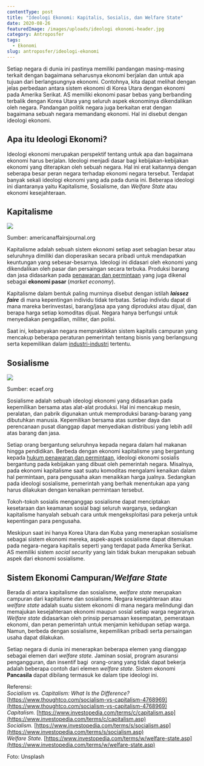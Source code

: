 ```yaml
---
contentType: post
title: "Ideologi Ekonomi: Kapitalis, Sosialis, dan Welfare State"
date: 2020-08-26
featuredImage: /images/uploads/ideologi ekonomi-header.jpg
category: Antroposfer
tags:
  - Ekonomi
slug: antroposfer/ideologi-ekonomi
---
```


Setiap negara di dunia ini pastinya memiliki pandangan masing-masing terkait dengan bagaimana seharusnya ekonomi berjalan dan untuk apa tujuan dari berlangsungnya ekonomi. Contohnya, kita dapat melihat dengan jelas perbedaan antara sistem ekonomi di Korea Utara dengan ekonomi pada Amerika Serikat. AS memiliki ekonomi pasar bebas yang berbanding terbalik dengan Korea Utara yang seluruh aspek ekonominya dikendalikan oleh negara. Pandangan politik negara juga berkaitan erat dengan bagaimana sebuah negara memandang ekonomi. Hal ini disebut dengan ideologi ekonomi.

## Apa itu Ideologi Ekonomi?

Ideologi ekonomi merupakan perspektif tentang untuk apa dan bagaimana ekonomi harus berjalan. Ideologi menjadi dasar bagi kebijakan-kebijakan ekonomi yang diterapkan oleh sebuah negara. Hal ini erat kaitannya dengan seberapa besar peran negara terhadap ekonomi negara tersebut. Terdapat banyak sekali ideologi ekonomi yang ada pada dunia ini. Beberapa ideologi ini diantaranya yaitu Kapitalisme, Sosialisme, dan _Welfare State_ atau ekonomi kesejahteraan.

## Kapitalisme

![](images/uploads/image-16.jpeg)

Sumber: americanaffairsjournal.org

Kapitalisme adalah sebuah sistem ekonomi setiap aset sebagian besar atau seluruhnya dimiliki dan dioperasikan secara pribadi untuk mendapatkan keuntungan yang sebesar-besarnya. Ideologi ini didasari oleh ekonomi yang dikendalikan oleh pasar dan persaingan secara terbuka. Produksi barang dan jasa didasarkan pada [penawaran dan permintaan](https://supergeografi.com/antroposfer/penawaran-dan-permintaan/) yang juga dikenal sebagai **ekonomi pasar** (_market economy_).

Kapitalisme dalam bentuk paling murninya disebut dengan istilah **_laissez faire_** di mana kepentingan individu tidak terbatas. Setiap individu dapat di mana mareka berinvestasi, barang/jasa apa yang diproduksi atau dijual, dan berapa harga setiap komoditas dijual. Negara hanya berfungsi untuk menyediakan pengadilan, militer, dan polisi.

Saat ini, kebanyakan negara mempraktikkan sistem kapitalis campuran yang mencakup beberapa peraturan pemerintah tentang bisnis yang berlangsung serta kepemilikan dalam [industri-industri](http://supergeografi.com/antroposfer/sektor-industri/) tertentu.

## Sosialisme

![](images/uploads/image-28-1024x576.png)

Sumber: ecaef.org

Sosialisme adalah sebuah ideologi ekonomi yang didasarkan pada kepemilikan bersama atas alat-alat produksi. Hal ini mencakup mesin, peralatan, dan pabrik digunakan untuk memproduksi barang-barang yang dibutuhkan manusia. Kepemilikan bersama atas sumber daya dan perencanaan pusat dianggap dapat menyediakan distribusi yang lebih adil atas barang dan jasa.

Setiap orang bergantung seluruhnya kepada negara dalam hal makanan hingga pendidikan. Berbeda dengan ekonomi kapitalisme yang bergantung kepada [hukum penawaran dan permintaan](https://supergeografi.com/antroposfer/penawaran-dan-permintaan/), ideologi ekonomi sosialis bergantung pada kebijakan yang dibuat oleh pemerintah negara. Misalnya, pada ekonomi kapitalisme saat suatu komoditas mengalami kenaikan dalam hal permintaan, para pengusaha akan menaikkan harga jualnya. Sedangkan pada ideologi sosialisme, pemerintah yang berhak menentukan apa yang harus dilakukan dengan kenaikan permintaan tersebut.

Tokoh-tokoh sosialis menganggap sosialisme dapat menciptakan kesetaraan dan keamanan sosial bagi seluruh warganya, sedangkan kapitalisme hanyalah sebuah cara untuk mengeksploitasi para pekerja untuk kepentingan para pengusaha.

Meskipun saat ini hanya Korea Utara dan Kuba yang menerapkan sosialisme sebagai sistem ekonomi mereka, aspek-aspek sosialisme dapat ditemukan pada negara-negara kapitalis seperti yang terdapat pada Amerika Serikat. AS memiliki sistem _social security_ yang lain tidak bukan merupakan sebuah aspek dari ekonomi sosialisme.

## Sistem Ekonomi Campuran/_Welfare State_

Berada di antara kapitalisme dan sosialisme, _welfare state_ merupakan campuran dari kapitalisme dan sosialisme. Negara kesejahteraan atau _welfare state_ adalah suatu sistem ekonomi di mana negara melindungi dan memajukan kesejahteraan ekonomi maupun sosial setiap warga negaranya. _Welfare state_ didasarkan oleh prinsip persamaan kesempatan, pemerataan ekonomi, dan peran pemerintah untuk menjamin kehidupan setiap warga. Namun, berbeda dengan sosialisme, kepemilikan pribadi serta persaingan usaha dapat dilakukan.

Setiap negara di dunia ini menerapkan beberapa elemen yang dianggap sebagai elemen dari _welfare state._ Jaminan sosial, program asuransi pengangguran, dan insentif bagi  orang-orang yang tidak dapat bekerja adalah beberapa contoh dari elemen _welfare state_. Sistem ekonomi **Pancasila** dapat dibilang termasuk ke dalam tipe ideologi ini.

Referensi:  
_Socialism vs. Capitalism: What Is the Difference?_ [https://www.thoughtco.com/socialism-vs-capitalism-4768969](https://www.thoughtco.com/socialism-vs-capitalism-4768969)  
_Capitalism._ [https://www.investopedia.com/terms/c/capitalism.asp](https://www.investopedia.com/terms/c/capitalism.asp)  
_Socialism._ [https://www.investopedia.com/terms/s/socialism.asp](https://www.investopedia.com/terms/s/socialism.asp)  
_Welfare State._ [https://www.investopedia.com/terms/w/welfare-state.asp](https://www.investopedia.com/terms/w/welfare-state.asp)

Foto: Unsplash

